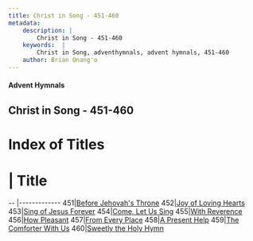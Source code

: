 ```yaml
---
title: Christ in Song - 451-460
metadata:
    description: |
        Christ in Song - 451-460
    keywords:  |
        Christ in Song, adventhymnals, advent hymnals, 451-460
    author: Brian Onang'o
---
```


#### Advent Hymnals
## Christ in Song - 451-460

# Index of Titles
# | Title                        
-- |-------------
451|[Before Jehovah's Throne](/christ-in-song/401-500/451-460/Before-Jehovah's-Throne)
452|[Joy of Loving Hearts](/christ-in-song/401-500/451-460/Joy-of-Loving-Hearts)
453|[Sing of Jesus Forever](/christ-in-song/401-500/451-460/Sing-of-Jesus-Forever)
454|[Come, Let Us Sing](/christ-in-song/401-500/451-460/Come,-Let-Us-Sing)
455|[With Reverence](/christ-in-song/401-500/451-460/With-Reverence)
456|[How Pleasant](/christ-in-song/401-500/451-460/How-Pleasant)
457|[From Every Place](/christ-in-song/401-500/451-460/From-Every-Place)
458|[A Present Help](/christ-in-song/401-500/451-460/A-Present-Help)
459|[The Comforter With Us](/christ-in-song/401-500/451-460/The-Comforter-With-Us)
460|[Sweetly the Holy Hymn](/christ-in-song/401-500/451-460/Sweetly-the-Holy-Hymn)